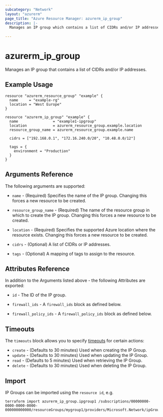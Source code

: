 ```yaml
---
subcategory: "Network"
layout: "azurerm"
page_title: "Azure Resource Manager: azurerm_ip_group"
description: |-
  Manages an IP group which contains a list of CIDRs and/or IP addresses.
  
---
```


# azurerm_ip_group

Manages an IP group that contains a list of CIDRs and/or IP addresses.

## Example Usage

```hcl
resource "azurerm_resource_group" "example" {
  name     = "example-rg"
  location = "West Europe"
}

resource "azurerm_ip_group" "example" {
  name                = "example1-ipgroup"
  location            = azurerm_resource_group.example.location
  resource_group_name = azurerm_resource_group.example.name

  cidrs = ["192.168.0.1", "172.16.240.0/20", "10.48.0.0/12"]

  tags = {
    environment = "Production"
  }
}
```

## Arguments Reference

The following arguments are supported:

* `name` - (Required) Specifies the name of the IP group. Changing this forces a new resource to be created.

* `resource_group_name` - (Required) The name of the resource group in which to create the IP group. Changing this forces a new resource to be created.

* `location` - (Required) Specifies the supported Azure location where the resource exists. Changing this forces a new resource to be created.

* `cidrs` - (Optional) A list of CIDRs or IP addresses.

* `tags` - (Optional) A mapping of tags to assign to the resource.

## Attributes Reference

In addition to the Arguments listed above - the following Attributes are exported: 

* `id` - The ID of the IP group.

* `firewall_ids` - A `firewall_ids` block as defined below.

* `firewall_policy_ids` - A `firewall_policy_ids` block as defined below.

## Timeouts

The `timeouts` block allows you to specify [timeouts](https://www.terraform.io/language/resources/syntax#operation-timeouts) for certain actions:

* `create` - (Defaults to 30 minutes) Used when creating the IP Group.
* `update` - (Defaults to 30 minutes) Used when updating the IP Group.
* `read` - (Defaults to 5 minutes) Used when retrieving the IP Group.
* `delete` - (Defaults to 30 minutes) Used when deleting the IP Group.

## Import

IP Groups can be imported using the `resource id`, e.g.

```shell
terraform import azurerm_ip_group.ipgroup1 /subscriptions/00000000-0000-0000-0000-000000000000/resourceGroups/mygroup1/providers/Microsoft.Network/ipGroups/myIpGroup
```

